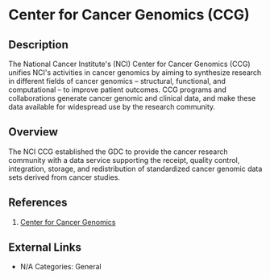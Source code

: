 # Center for Cancer Genomics (CCG) #
## Description ##
The National Cancer Institute's (NCI) Center for Cancer Genomics (CCG) unifies NCI's activities in cancer genomics by aiming to synthesize research in different fields of cancer genomics – structural, functional, and computational – to improve patient outcomes. CCG programs and collaborations generate cancer genomic and clinical data, and make these data available for widespread use by the research community.
## Overview ##
The NCI CCG established the GDC to provide the cancer research community with a data service supporting
the receipt, quality control, integration, storage, and redistribution of standardized cancer genomic data sets
derived from cancer studies.
## References ##
1. [Center for Cancer Genomics](https://www.cancer.gov/about-nci/organization/ccg)

## External Links ##
* N/A
Categories: General
